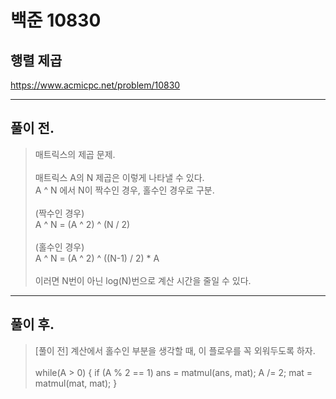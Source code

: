 # 백준 10830

## 행렬 제곱
https://www.acmicpc.net/problem/10830
___
## 풀이 전.
> 매트릭스의 제곱 문제. </br></br>
> 매트릭스 A의 N 제곱은 이렇게 나타낼 수 있다.</br>
> A ^ N 에서 N이 짝수인 경우, 홀수인 경우로 구분. </br> </br>
> (짝수인 경우) </br>
> A ^ N = (A ^ 2) ^ (N / 2) </br></br>
> (홀수인 경우) </br>
> A ^ N = (A ^ 2) ^ ((N-1) / 2) * A</br></br>
> 이러면 N번이 아닌 log(N)번으로 계산 시간을 줄일 수 있다.
___
## 풀이 후.
> [풀이 전] 계산에서 홀수인 부분을 생각할 때, 이 플로우를 꼭 외워두도록 하자. </br></br>
        while(A > 0) {
        if (A % 2 == 1)
            ans = matmul(ans, mat);
        A /= 2;
        mat = matmul(mat, mat);
    }
